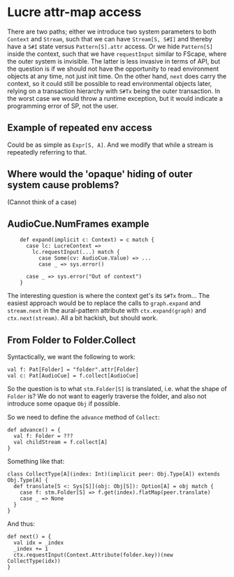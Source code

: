# Lucre attr-map access

There are two paths; either we introduce two system parameters to both `Context` and `Stream`, such that we
can have `Stream[S, S#I]` and thereby have a `S#I` state versus `Pattern[S].attr` access. Or we hide `Pattern[S]`
inside the context, such that we have `requestInput` similar to FScape, where the outer system is invisible.
The latter is less invasive in terms of API, but the question is if we should not have the opportunity to read
environment objects at any time, not just init time. On the other hand, `next` does carry the context, so it could
still be possible to read environmental objects later, relying on a transaction hierarchy with `S#Tx` being the outer
transaction. In the worst case we would throw a runtime exception, but it would indicate a programming error of SP,
not the user.


## Example of repeated env access

Could be as simple as `Expr[S, A]`. And we modify that while a stream is repeatedly referring to that.

## Where would the 'opaque' hiding of outer system cause problems?

(Cannot think of a case)

## AudioCue.NumFrames example

```
    def expand(implicit c: Context) = c match {
      case lc: LucreContext =>
        lc.requestInput(...) match {
          case Some(cv: AudioCue.Value) => ...
          case _ => sys.error()
      
      case _ => sys.error("Out of context")
    }

```

The interesting question is where the context get's its `S#Tx` from... The easiest approach would be to replace the
calls to `graph.expand` and `stream.next` in the aural-pattern attribute with `ctx.expand(graph)` and
`ctx.next(stream)`. All a bit hackish, but should work.

## From Folder to Folder.Collect

Syntactically, we want the following to work:

```
val f: Pat[Folder] = "folder".attr[Folder]
val c: Pat[AudioCue] = f.collect[AudioCue]
```

So the question is to what `stm.Folder[S]` is translated, i.e. what the shape of `Folder` is? We do not want to
eagerly traverse the folder, and also not introduce some opaque `Obj` if possible.

So we need to define the `advance` method of `Collect`:

```
def advance() = {
  val f: Folder = ???
  val childStream = f.collect[A]
}
```

Something like that:

```
class CollectType[A](index: Int)(implicit peer: Obj.Type[A]) extends Obj.Type[A] {
  def translate[S <: Sys[S]](obj: Obj[S]): Option[A] = obj match {
    case f: stm.Folder[S] => f.get(index).flatMap(peer.translate)
    case _ => None
  }
}
```

And thus:

```
def next() = {
  val idx = _index
  _index += 1
  ctx.requestInput(Context.Attribute(folder.key))(new CollectType(idx))
}
```
